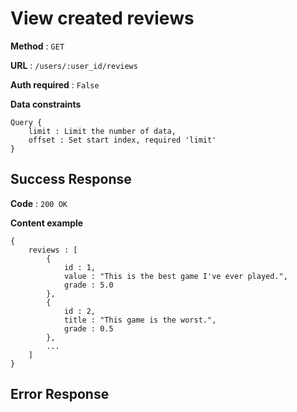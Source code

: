 # View created reviews

**Method** : `GET`

**URL** : `/users/:user_id/reviews`

**Auth required** : `False`

**Data constraints** 
```
Query {
    limit : Limit the number of data,
    offset : Set start index, required 'limit'
}
```

## Success Response

**Code** : `200 OK`

**Content example**
```
{
    reviews : [
        {
            id : 1,
            value : "This is the best game I've ever played.",
            grade : 5.0
        },
        {
            id : 2,
            title : "This game is the worst.",
            grade : 0.5
        },
        ...
    ]
}
```

## Error Response